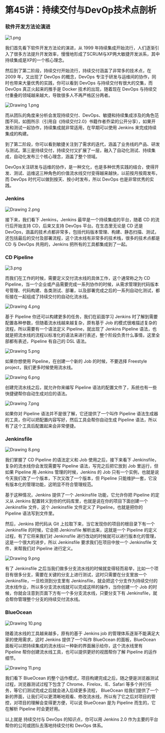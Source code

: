 # 第45讲：持续交付与DevOp技术点剖析

### 软件开发方法论演进


<Image alt="1.png" src="https://s0.lgstatic.com/i/image/M00/1A/E4/Ciqc1F7d7NSAXgbZAAHzGAPUQpI951.png"/> 


我们首先看下软件开发方法论的演进，从 1999 年持续集成开始流行，人们逐渐引入了很多方法提升开发效率，慢慢地形成了SCRUM与XP两大敏捷开发派系，其中持续集成是XP的一个核心理念。

然后到了第二阶段，持续交付开始流行，持续交付涵盖了非常多的技术点，在 2009 年，又出现了 DevOps 的概念，DevOps 专注于研发与运维间的协作，同时也带来大量优秀的实践，你可以看到 DevOps 与持续交付有很大的交集，而 DevOps 真正火起来的推手是 Docker 技术的出现，随着现在 DevOps 与持续交付重叠的领域越来越大，导致很多人不再严格区分两者。


<Image alt="Drawing 1.png" src="https://s0.lgstatic.com/i/image/M00/1A/EF/CgqCHl7d7OCAXmc3AAF5hMYxx84462.png"/> 


而从团队的角度来分析会发现持续交付、DevOps、敏捷和持续集成涉及的角色范围不同，如图所示（引用自《持续交付2.0》书籍作者乔梁的公开分享），如果开发和测试一起协作，持续集成就非常适用，在早期可以使用 Jenkins 来完成持续集成的构建。

到了第二阶段，你可以看到敏捷关注到了需求的迭代，涵盖了业务线的产品、研发与测试。第三是持续交付，持续交付又扩展了一层，融入了自动化测试、持续集成，自动化发布三个核心理念，涵盖了整个领域。

DevOps关注研发与运维的协作，是一种文化，也是多种优秀实践的结合，使得开发、测试、运维这三种角色的价值流水线交付变得越来越快，以前按月按周发布，而 DevOps 时代可以做到按天、按小时发布，所以 DevOps 也是非常优秀的实践。

### Jenkins


<Image alt="Drawing 2.png" src="https://s0.lgstatic.com/i/image/M00/1A/E4/Ciqc1F7d7O-AGY0FAAZ051gIE5U005.png"/> 


接下来，我们看下 Jenkins，Jenkins 最早是一个持续集成的平台，随着 CD 的流行后开始支持 CD，后来又支持 DevOps 平台。在生态里无论是 CD 还是 DevOps，涵盖的技术点都非常多，包括代码版本管理、构建、静态扫描、测试，还包括最后的交付及部署流程，这个流水线有非常多的技术栈，很多的技术点都是 CD 与 DevOps 共用的，Jenkins 把所有的工具都集成到了一起。

### CD Pipeline


<Image alt="3.png" src="https://s0.lgstatic.com/i/image/M00/1A/E4/Ciqc1F7d7P2AMUn0AAK-ruRVr2s740.png"/> 


而我们在工作的时候，需要定义交付流水线的具体工作，这个通常称之为 CD Pipeline，当一个企业或产品需要完成一系列协作的时候，从需求管理到代码版本号管理、代码构建、各类测试、部署，以及部署完成之后的一系列自动化测试，都衔接在一起组成了持续交付的自动化流水线。


<Image alt="Drawing 4.png" src="https://s0.lgstatic.com/i/image/M00/1A/EF/CgqCHl7d7QmAWuapAAESHtr2mZQ599.png"/> 


基于 Pipeline 你还可以构建更多的任务，我们在前面学习 Jenkins 时了解到需要配置各种参数，但随着流水线越来越复杂，原有基于 Job 的模式很难描述复杂的流程，所以需要有一个语法定义 Pipeline，就出现了 Jenkins Pipeline 语法，也就是把流水线的流程以标准化的语法来进行表述，整个阶段负责什么事情，这里全部都有表述，Pipeline 有自己的 DSL 语法。


<Image alt="Drawing 5.png" src="https://s0.lgstatic.com/i/image/M00/1A/E4/Ciqc1F7d7RaAPDRvAAHWx3Ew2CQ963.png"/> 


如果你想使用 Pipeline，在创建一个新的 Job 的时候，不要选择 Freestyle project，我们更多时候使用流水线。


<Image alt="Drawing 6.png" src="https://s0.lgstatic.com/i/image/M00/1A/E4/Ciqc1F7d7R2AFzDzAAD5mCTAZv8549.png"/> 


创建完流水线之后，就允许你来编写 Pipeline 语法的配置文件了，系统也有一些快捷键帮你自动生成对应的语法。


<Image alt="Drawing 7.png" src="https://s0.lgstatic.com/i/image/M00/1A/F0/CgqCHl7d7SWAH0FdAAHTVg4inps004.png"/> 


如果你对 Pipeline 语法并不是很了解，它还提供了一个叫作 Pipeline 语法生成器的工具，你可以把配置内容写好，然后工具会帮你自动生成 Pipeline 语法，所以有了这个工具后配置起来会非常便捷。

### Jenkinsfile


<Image alt="Drawing 8.png" src="https://s0.lgstatic.com/i/image/M00/1A/F0/CgqCHl7d7SyAL6fNAADcz2VpoPs621.png"/> 


我们掌握了 CD Pipeline 的语法定义和 Job 使用之后，接下来看下 Jenkinsfile，复杂的流水线你会发现需要写 Pipeline 语法，写完之后把它放到 Job 里运行，但如果 Pipeline 用 Jenkins 管理的时候，Jenkins 的 Job 只有一个实例，也就是说今天我们改了一个版本，下次又改了一个版本，但 Pipeline 只能维护一套，它没有版本化的管理功能，这明显不符合管理规范。

基于这种情况，Jenkins 提供了一个 Jenkinsfile 功能，它允许你把 Pipeline 的定义从 Jenkins 配置转义到你的代码库里，也就是说在你的项目下面创建一个 Jenkinsfile 文件，这个 Jenkinsfile 文件定义了 Pipeline，也就是把你的 Pipeline 语法写到文件里。

然后，Jenkins 把代码从 Git 上拉取下来，当它发现你的项目的根目录下有一个 Jenkinsfile 的时候，它会把 Jenkinsfile 解析出来，这就是一个 Pipeline 的定义过程，有了它将来我们对 Jenkinsfile 进行改动的时候就可以进行版本化的管理，这是一个很大的进步，所以 Jenkinsfile 要求我们在项目中放一个 Jenkinsfile 文件，来帮我们对 Pipeline 进行定义。


<Image alt="Drawing 9.png" src="https://s0.lgstatic.com/i/image/M00/1A/F0/CgqCHl7d7TaANgdzAAFNZ7yguU0462.png"/> 


有了 Jenkinsfile 之后当我们做多分支流水线的时候就变得轻而易举，比如一个项目有很多分支，需要在关键的分支上进行测试，这时只需要在分支里放一个 Jenkinsfile，一旦检测到分支里有 Jenkinsfile，就会把这个分支作为持续交付的流水线作业，所以多分支流水线就可以完成这样的操作，当你创建一个 Job 的时候，你就会注意到页面下方有一个多分支流水线，只要分支下有 Jenkinsfile，就会帮你管理整个分支的持续交付流水线。

### BlueOcean


<Image alt="Drawing 10.png" src="https://s0.lgstatic.com/i/image/M00/1A/F0/CgqCHl7d7T6AWRGCAAE_eG3Wp4k890.png"/> 


随着流水线的工具越来越多，原有的基于 Jenkins job 的管理体系逐渐不能满足大家的使用需求，这时 Jenkins 提供了一个叫作 BlueOcean 的面板，BlueOcean 面板可以把持续集成的流水线以一种新的界面展示给你，这个流水线里有 Pipeline 帮你创建流水线工具，也可以提供更好的视图帮你了解 Pipeline 的运作细节。


<Image alt="Drawing 11.png" src="https://s0.lgstatic.com/i/image/M00/1A/F0/CgqCHl7d7USAHMyRAAEtFrtKnP4654.png"/> 


我们看下 BlueOcean 的整个运作模式，项目构建完成之后，随之便是浏览器测试过程，浏览器测试过程下包含了 Chrome、Firelox、IE、Safari 等多个并行任务，等它们测试完成之后就会进入后续更多流程， BlueOcean 给我们提供了一个新的界面，让我们可以更清晰地观看、修改流水线，所以有了它之后对项目的管控，对项目的理解会变得更方便，可以说 BlueOcean 是为 Pipeline 而生的，它在解析 Pipeline 时会更好用。

以上就是 持续交付与 DevOps 的知识点，你可以用 Jenkins 2.0 作为主要的平台帮你的公司或团队去落地持续交付和 DevOps 体系。


